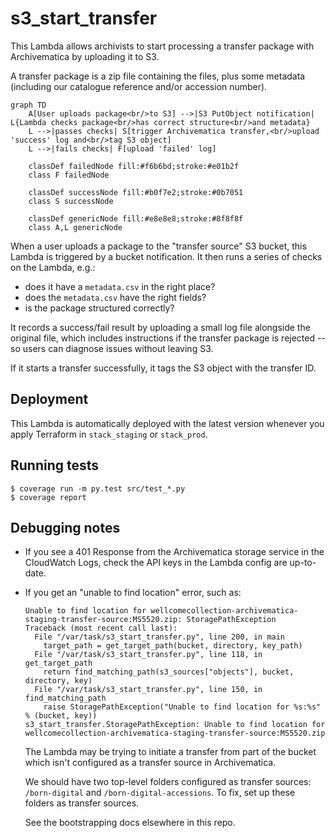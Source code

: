 # s3_start_transfer

This Lambda allows archivists to start processing a transfer package with Archivematica by uploading it to S3.

A transfer package is a zip file containing the files, plus some metadata (including our catalogue reference and/or accession number).

```mermaid
graph TD
    A[User uploads package<br/>to S3] -->|S3 PutObject notification| L{Lambda checks package<br/>has correct structure<br/>and metadata}
    L -->|passes checks| S[trigger Archivematica transfer,<br/>upload 'success' log and<br/>tag S3 object]
    L -->|fails checks| F[upload 'failed' log]

    classDef failedNode fill:#f6b6bd;stroke:#e01b2f
    class F failedNode

    classDef successNode fill:#b0f7e2;stroke:#0b7051
    class S successNode

    classDef genericNode fill:#e8e8e8;stroke:#8f8f8f
    class A,L genericNode
```

When a user uploads a package to the "transfer source" S3 bucket, this Lambda is triggered by a bucket notification.
It then runs a series of checks on the Lambda, e.g.:

*   does it have a `metadata.csv` in the right place?
*   does the `metadata.csv` have the right fields?
*   is the package structured correctly?

It records a success/fail result by uploading a small log file alongside the original file, which includes instructions if the transfer package is rejected -- so users can diagnose issues without leaving S3.

If it starts a transfer successfully, it tags the S3 object with the transfer ID.



## Deployment

This Lambda is automatically deployed with the latest version whenever you apply Terraform in `stack_staging` or `stack_prod`.



## Running tests

```console
$ coverage run -m py.test src/test_*.py
$ coverage report
```



## Debugging notes

*   If you see a 401 Response from the Archivematica storage service in the CloudWatch Logs, check the API keys in the Lambda config are up-to-date.

*   If you get an "unable to find location" error, such as:

    ```
    Unable to find location for wellcomecollection-archivematica-staging-transfer-source:MS5520.zip: StoragePathException
    Traceback (most recent call last):
      File "/var/task/s3_start_transfer.py", line 200, in main
        target_path = get_target_path(bucket, directory, key_path)
      File "/var/task/s3_start_transfer.py", line 118, in get_target_path
        return find_matching_path(s3_sources["objects"], bucket, directory, key)
      File "/var/task/s3_start_transfer.py", line 150, in find_matching_path
        raise StoragePathException("Unable to find location for %s:%s" % (bucket, key))
    s3_start_transfer.StoragePathException: Unable to find location for wellcomecollection-archivematica-staging-transfer-source:MS5520.zip
    ```

    The Lambda may be trying to initiate a transfer from part of the bucket which isn't configured as a transfer source in Archivematica.

    We should have two top-level folders configured as transfer sources: `/born-digital` and `/born-digital-accessions`.
    To fix, set up these folders as transfer sources.

    See the bootstrapping docs elsewhere in this repo.
